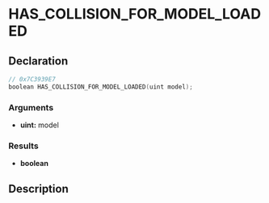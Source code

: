 # HAS_COLLISION_FOR_MODEL_LOADED

## Declaration
```cpp
// 0x7C3939E7
boolean HAS_COLLISION_FOR_MODEL_LOADED(uint model);
```

### Arguments
- **uint:** model

### Results
- **boolean**

## Description
